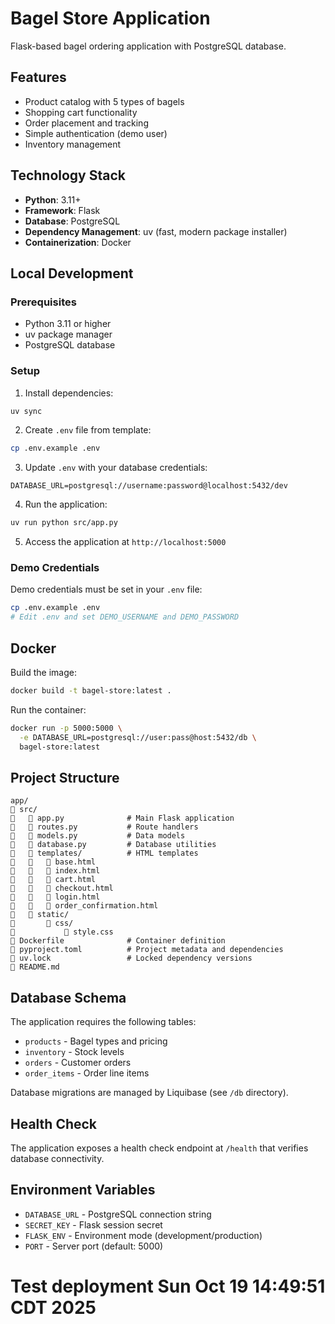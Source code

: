 # Bagel Store Application

Flask-based bagel ordering application with PostgreSQL database.

## Features

- Product catalog with 5 types of bagels
- Shopping cart functionality
- Order placement and tracking
- Simple authentication (demo user)
- Inventory management

## Technology Stack

- **Python**: 3.11+
- **Framework**: Flask
- **Database**: PostgreSQL
- **Dependency Management**: uv (fast, modern package installer)
- **Containerization**: Docker

## Local Development

### Prerequisites

- Python 3.11 or higher
- uv package manager
- PostgreSQL database

### Setup

1. Install dependencies:
```bash
uv sync
```

2. Create `.env` file from template:
```bash
cp .env.example .env
```

3. Update `.env` with your database credentials:
```
DATABASE_URL=postgresql://username:password@localhost:5432/dev
```

4. Run the application:
```bash
uv run python src/app.py
```

5. Access the application at `http://localhost:5000`

### Demo Credentials

Demo credentials must be set in your `.env` file:

```bash
cp .env.example .env
# Edit .env and set DEMO_USERNAME and DEMO_PASSWORD
```

## Docker

Build the image:
```bash
docker build -t bagel-store:latest .
```

Run the container:
```bash
docker run -p 5000:5000 \
  -e DATABASE_URL=postgresql://user:pass@host:5432/db \
  bagel-store:latest
```

## Project Structure

```
app/
   src/
      app.py              # Main Flask application
      routes.py           # Route handlers
      models.py           # Data models
      database.py         # Database utilities
      templates/          # HTML templates
         base.html
         index.html
         cart.html
         checkout.html
         login.html
         order_confirmation.html
      static/
          css/
              style.css
   Dockerfile              # Container definition
   pyproject.toml          # Project metadata and dependencies
   uv.lock                 # Locked dependency versions
   README.md
```

## Database Schema

The application requires the following tables:
- `products` - Bagel types and pricing
- `inventory` - Stock levels
- `orders` - Customer orders
- `order_items` - Order line items

Database migrations are managed by Liquibase (see `/db` directory).

## Health Check

The application exposes a health check endpoint at `/health` that verifies database connectivity.

## Environment Variables

- `DATABASE_URL` - PostgreSQL connection string
- `SECRET_KEY` - Flask session secret
- `FLASK_ENV` - Environment mode (development/production)
- `PORT` - Server port (default: 5000)
# Test deployment Sun Oct 19 14:49:51 CDT 2025
